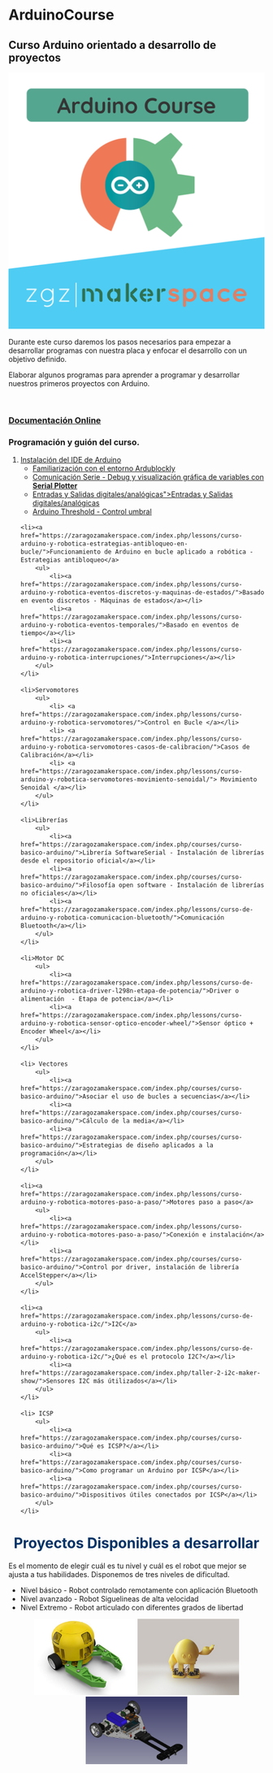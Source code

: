 # ArduinoCourse
<h2>Curso Arduino orientado a desarrollo de proyectos</h2>


<p align="center">
  <img  src="rsc/Arduino_Course_ZMS.png" width="600"/>
  
</p>
Durante este curso daremos los pasos necesarios para empezar a desarrollar programas con nuestra placa y enfocar el desarrollo con un objetivo definido.

Elaborar algunos programas para aprender a programar y desarrollar nuestros primeros proyectos con Arduino.

<br>
<h3><a href="https://zaragozamakerspace.com/index.php/courses/curso-basico-arduino/">Documentación Online</a></h3>

<h3>Programación y guión del curso.</h3>
<ol>
	<li><a href="https://zaragozamakerspace.com/index.php/lessons/curso-arduino-y-robotica-instalacion-ide-de-arduino/">Instalación del IDE de  Arduino</a>
		<ul>
			<li><a href="https://zaragozamakerspace.com/index.php/arduino-online-como-usar-ardublockly/">Familiarización con el entorno Ardublockly</a></li>
			<li><a href="https://zaragozamakerspace.com/index.php/lessons/curso-arduino-y-robotica-serial-monitor/">Comunicación Serie - Debug y visualización gráfica de variables con <strong>Serial Plotter</strong></a></li>
			<li><a href="https://zaragozamakerspace.com/index.php/lessons/curso-arduino-robotica-entradas-y-salidas/">Entradas y Salidas digitales/analógicas">Entradas y Salidas digitales/analógicas</a></li>
			<li><a href="https://zaragozamakerspace.com/index.php/lessons/control-umbral/" target="_blank" rel="noopener">Arduino Threshold - Control umbral</a></li>
		</ul>
	</li>

	<li><a href="https://zaragozamakerspace.com/index.php/lessons/curso-arduino-y-robotica-estrategias-antibloqueo-en-bucle/">Funcionamiento de Arduino en bucle aplicado a robótica - Estrategias antibloqueo</a>
		<ul>
			<li><a href="https://zaragozamakerspace.com/index.php/lessons/curso-arduino-y-robotica-eventos-discretos-y-maquinas-de-estados/">Basado en evento discretos - Máquinas de estados</a></li>
			<li><a href="https://zaragozamakerspace.com/index.php/lessons/curso-arduino-y-robotica-eventos-temporales/">Basado en eventos de tiempo</a></li>
			<li><a href="https://zaragozamakerspace.com/index.php/lessons/curso-arduino-y-robotica-interrupciones/">Interrupciones</a></li>
		</ul>
	</li>

	<li>Servomotores
		<ul>
			<li> <a href="https://zaragozamakerspace.com/index.php/lessons/curso-arduino-y-robotica-servomotores/">Control en Bucle </a></li>
			<li> <a href="https://zaragozamakerspace.com/index.php/lessons/curso-arduino-y-robotica-servomotores-casos-de-calibracion/">Casos de Calibración</a></li>
			<li> <a href="https://zaragozamakerspace.com/index.php/lessons/curso-arduino-y-robotica-servomotores-movimiento-senoidal/"> Movimiento Senoidal </a></li>
		</ul>
	</li>

	<li>Librerías
		<ul>
			<li><a href="https://zaragozamakerspace.com/index.php/courses/curso-basico-arduino/">Librería SoftwareSerial - Instalación de librerías desde el repositorio oficial</a></li>
			<li><a href="https://zaragozamakerspace.com/index.php/courses/curso-basico-arduino/">Filosofía open software - Instalación de librerías no oficiales</a></li>
			<li><a href="https://zaragozamakerspace.com/index.php/lessons/curso-de-arduino-y-robotica-comunicacion-bluetooth/">Comunicación Bluetooth</a></li>
		</ul>
	</li>

	<li>Motor DC
		<ul>
			<li><a href="https://zaragozamakerspace.com/index.php/lessons/curso-de-arduino-y-robotica-driver-l298n-etapa-de-potencia/">Driver o alimentación  - Etapa de potencia</a></li>
			<li><a href="https://zaragozamakerspace.com/index.php/lessons/curso-arduino-y-robotica-sensor-optico-encoder-wheel/">Sensor óptico + Encoder Wheel</a></li>
		</ul>
	</li>

	<li> Vectores
		<ul>
			<li><a href="https://zaragozamakerspace.com/index.php/courses/curso-basico-arduino/">Asociar el uso de bucles a secuencias</a></li>
			<li><a href="https://zaragozamakerspace.com/index.php/courses/curso-basico-arduino/">Cálculo de la media</a></li>
			<li><a href="https://zaragozamakerspace.com/index.php/courses/curso-basico-arduino/">Estrategias de diseño aplicados a la programación</a></li>
		</ul>
	</li>
	 	
	<li><a href="https://zaragozamakerspace.com/index.php/lessons/curso-arduino-y-robotica-motores-paso-a-paso/">Motores paso a paso</a>
		<ul>
			<li><a href="https://zaragozamakerspace.com/index.php/lessons/curso-arduino-y-robotica-motores-paso-a-paso/">Conexión e instalación</a></li>
			<li><a href="https://zaragozamakerspace.com/index.php/courses/curso-basico-arduino/">Control por driver, instalación de librería AccelStepper</a></li>
		</ul>
	</li>

	<li><a href="https://zaragozamakerspace.com/index.php/lessons/curso-de-arduino-y-robotica-i2c/">I2C</a>
		<ul>
			<li><a href="https://zaragozamakerspace.com/index.php/lessons/curso-de-arduino-y-robotica-i2c/">¿Qué es el protocolo I2C?</a></li>
			<li><a href="https://zaragozamakerspace.com/index.php/taller-2-i2c-maker-show/">Sensores I2C más útilizados</a></li>
		</ul>
	</li>

	<li> ICSP
		<ul>
			<li><a href="https://zaragozamakerspace.com/index.php/courses/curso-basico-arduino/">Qué es ICSP?</a></li>
			<li><a href="https://zaragozamakerspace.com/index.php/courses/curso-basico-arduino/">Como programar un Arduino por ICSP</a></li>
			<li><a href="https://zaragozamakerspace.com/index.php/courses/curso-basico-arduino/">Dispositivos útiles conectados por ICSP</a></li>
		</ul>
	</li>
</ol>


<h1 style="text-align: center;"><span style="color: #003366;">Proyectos Disponibles a desarrollar</span></h1>
Es el momento de elegir cuál es tu nivel y cuál es el robot que mejor se ajusta a tus habilidades. Disponemos de tres niveles de dificultad.
<ul>
 	<li>Nivel básico - Robot controlado remotamente con aplicación Bluetooth</li>
 	<li>Nivel avanzado - Robot Siguelineas de alta velocidad</li>
 	<li>Nivel Extremo - Robot articulado con diferentes grados de libertad</li>
</ul>

<p align="center">
  <img  src="rsc/IMG/RemoteCar.jpg" width="200"/>
  <img  src="rsc/IMG/RemoteBiped.jpg" width="200"/>
  <img  src="rsc/IMG/HighSpeed_FollowLine.png" width="200"/>
  
</p>
